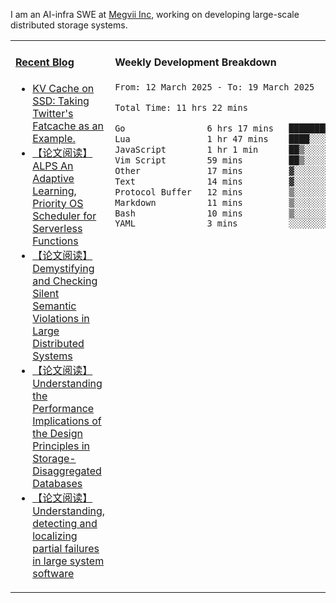 I am an AI-infra SWE at [Megvii Inc](https://en.megvii.com/), working on developing large-scale distributed storage systems.

<table width="960px">
<tr>
<td valign="top" width="50%">

#### <a href="https://www.kongjun18.me" target="_blank">Recent Blog</a>

<!-- BLOG-POST-LIST:START -->
- [KV Cache on SSD: Taking Twitter&#39;s Fatcache as an Example.](https://kongjun18.github.io/posts/kv-cache-on-disk-taking-twitters-fatcache-as-an-example/)
- [【论文阅读】ALPS An Adaptive Learning, Priority OS Scheduler for Serverless Functions](https://kongjun18.github.io/posts/alps-an-adaptive-learning-priority-os-scheduler-for-serverless-functions/)
- [【论文阅读】Demystifying and Checking Silent Semantic Violations in Large Distributed Systems](https://kongjun18.github.io/posts/demystifying-and-checking-silent-semantic-violations-in-large-distributed-systems/)
- [【论文阅读】Understanding the Performance Implications of the Design Principles in Storage-Disaggregated Databases](https://kongjun18.github.io/posts/understanding-the-performance-implications-of-the-design-principles-in-storage-disaggregated-databases/)
- [【论文阅读】Understanding, detecting and localizing partial failures in large system software](https://kongjun18.github.io/posts/understanding-detecting-and-localizing-partial-failures-in-large-system-software/)
<!-- BLOG-POST-LIST:END -->

</td>
<td valign="top" width="50%">

#### Weekly Development Breakdown

<!--START_SECTION:waka-->

```txt
From: 12 March 2025 - To: 19 March 2025

Total Time: 11 hrs 22 mins

Go                6 hrs 17 mins   █████████████▓░░░░░░░░░░░   55.26 %
Lua               1 hr 47 mins    ████░░░░░░░░░░░░░░░░░░░░░   15.81 %
JavaScript        1 hr 1 min      ██▒░░░░░░░░░░░░░░░░░░░░░░   09.02 %
Vim Script        59 mins         ██▒░░░░░░░░░░░░░░░░░░░░░░   08.78 %
Other             17 mins         ▓░░░░░░░░░░░░░░░░░░░░░░░░   02.55 %
Text              14 mins         ▓░░░░░░░░░░░░░░░░░░░░░░░░   02.17 %
Protocol Buffer   12 mins         ▒░░░░░░░░░░░░░░░░░░░░░░░░   01.79 %
Markdown          11 mins         ▒░░░░░░░░░░░░░░░░░░░░░░░░   01.66 %
Bash              10 mins         ▒░░░░░░░░░░░░░░░░░░░░░░░░   01.51 %
YAML              3 mins          ░░░░░░░░░░░░░░░░░░░░░░░░░   00.55 %
```

<!--END_SECTION:waka-->
</td>
</tr>

</table>

